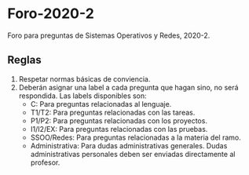 # Foro-2020-2

Foro para preguntas de Sistemas Operativos y Redes, 2020-2.

## Reglas

1. Respetar normas básicas de conviencia.
2. Deberán asignar una label a cada pregunta que hagan sino, no será respondida. Las labels disponibles son:
   * C: Para preguntas relacionadas al lenguaje.
   * T1/T2: Para preguntas relacionadas con las tareas.
   * P1/P2: Para preguntas relacionadas con los proyectos.
   * I1/I2/EX: Para preguntas relacionadas con las pruebas.
   * SSOO/Redes: Para preguntas relacionadas a la materia del ramo.
   * Administrativa: Para dudas administrativas generales. Dudas administrativas personales deben ser enviadas directamente al profesor.
